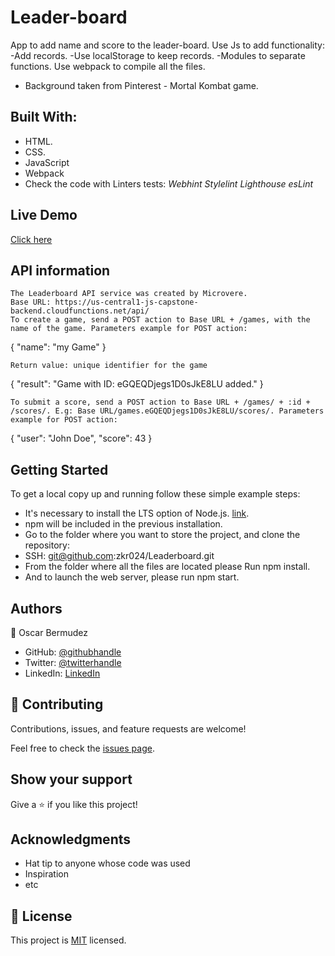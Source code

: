 # Leader-board

App to add name and score to the leader-board.
Use Js to add functionality:
-Add records.
-Use localStorage to keep records.
-Modules to separate functions.
Use webpack to compile all the files.

- Background taken from Pinterest - Mortal Kombat game.

## Built With:

- HTML.
- CSS.
- JavaScript
- Webpack
- Check the code with Linters tests:
  _Webhint_
  _Stylelint_
  _Lighthouse_
  _esLint_
  
## Live Demo

[Click here](https://zkr024.github.io/Leaderboard/)

## API information

    The Leaderboard API service was created by Microvere.
    Base URL: https://us-central1-js-capstone-backend.cloudfunctions.net/api/
    To create a game, send a POST action to Base URL + /games, with the name of the game. Parameters example for POST action:
    
{
    "name": "my Game"
}

    Return value: unique identifier for the game

{
    "result": "Game with ID: eGQEQDjegs1D0sJkE8LU added."
}

    To submit a score, send a POST action to Base URL + /games/ + :id + /scores/. E.g: Base URL/games.eGQEQDjegs1D0sJkE8LU/scores/. Parameters example for POST action:

{ 
    "user": "John Doe",
    "score": 43
}

## Getting Started

To get a local copy up and running follow these simple example steps:

- It's necessary to install the LTS option of Node.js. [link](https://nodejs.org/en/).
- npm will be included in the previous installation.
- Go to the folder where you want to store the project, and clone the repository:
- SSH: git@github.com:zkr024/Leaderboard.git
- From the folder where all the files are located please Run npm install.
- And to launch the web server, please run npm start.

## Authors

👤 Oscar Bermudez

- GitHub: [@githubhandle](https://github.com/zkr024)
- Twitter: [@twitterhandle](https://twitter.com/zkr024)
- LinkedIn: [LinkedIn](www.linkedin.com/in/oscar-bermudez-07908222a)

## 🤝 Contributing

Contributions, issues, and feature requests are welcome!

Feel free to check the [issues page](../../issues/).

## Show your support

Give a ⭐️ if you like this project!

## Acknowledgments

- Hat tip to anyone whose code was used
- Inspiration
- etc

## 📝 License

This project is [MIT](./MIT.md) licensed.
